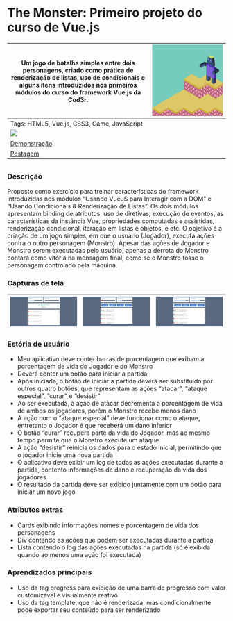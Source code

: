 # The Monster: Primeiro projeto do curso de Vue.js

| Um jogo de batalha simples entre dois personagens, criado como prática de renderização de listas, uso de condicionais e alguns itens introduzidos nos primeiros módulos do curso do framework Vue.js da Cod3r. | <img width="100%" src="https://raw.githubusercontent.com/italopolazzi/italopolazzi.github.io/master/img/monster/thumbnail.webp?token=AE7YBAEE46XT7O54DSFYUQS7FY2P2" alt=""> |
|-|-|
| Tags: HTML5, Vue.js, CSS3, Game, JavaScript                                 |
| <img src="https://img.shields.io/badge/status-conclu%C3%ADdo-green"/> |
|    [Demonstração](https://portfolio-polazzi-projects-1.web.app/) |
|    [Postagem](https://italopolazzi.github.io/the-monster-primeiro-projeto-do-curso-de-vue-js/) |


## 

### Descrição

Proposto como exercício para treinar características do framework introduzidas nos módulos “Usando VueJS para Interagir com a DOM” e “Usando Condicionais & Renderização de Listas”. Os dois módulos apresentam binding de atributos, uso de diretivas, execução de eventos, as características da instância Vue, propriedades computadas e assistidas, renderização condicional, iteração em listas e objetos, e etc. O objetivo é a criação de um jogo simples, em que o usuário (Jogador), executa ações contra o outro personagem (Monstro). Apesar das ações de Jogador e Monstro serem executadas pelo usuário, apenas a derrota do Monstro contará como vitória na mensagem final, como se o Monstro fosse o personagem controlado pela máquina.

### Capturas de tela

| <img src="https://raw.githubusercontent.com/italopolazzi/italopolazzi.github.io/master/img/monster/screenshots/monster-_1_.webp?token=AE7YBAHPXM4T26OBBELDT327FYXJC" alt=""> | <img src="https://raw.githubusercontent.com/italopolazzi/italopolazzi.github.io/master/img/monster/screenshots/monster-_2_.webp?token=AE7YBAH4RUCRWKC6566JN227FYXMW" alt=""> | <img src="https://raw.githubusercontent.com/italopolazzi/italopolazzi.github.io/master/img/monster/screenshots/monster-_3_.webp?token=AE7YBAFVVQPW4VA357JQH327FYXOE" alt=""> |
|-----------------------------------------------------------------------------------------------------------------------------------------------------------------------------------|:---------------------------------------------------------------------------------------------------------------------------------------------------------------------------------:|-----------------------------------------------------------------------------------------------------------------------------------------------------------------------------------|

### Estória de usuário

* Meu aplicativo deve conter barras de porcentagem que exibam a porcentagem de vida do Jogador e do Monstro
* Deverá conter um botão para iniciar a partida
* Após iniciada, o botão de iniciar a partida deverá ser substituído por outros quatro botões, que representam as ações “atacar”, “ataque especial”, “curar” e “desistir”
* Ao ser executada, a ação de atacar decrementa a porcentagem de vida de ambos os jogadores, porém o Monstro recebe menos dano
* A ação com o “ataque especial” deve funcionar como o ataque, entretanto o Jogador é que receberá um dano inferior
* O botão “curar” recupera parte da vida do Jogador, mas ao mesmo tempo permite que o Monstro execute um ataque
* A ação “desistir” reinicia os dados para o estado inicial, permitindo que o jogador inicie uma nova partida
* O aplicativo deve exibir um log de todas as ações executadas durante a partida, contento informações de dano e recuperação da vida dos jogadores
* O resultado da partida deve ser exibido juntamente com um botão para iniciar um novo jogo

### Atributos extras

* Cards exibindo informações nomes e porcentagem de vida dos personagens
* Div contendo as ações que podem ser executadas durante a partida
* Lista contendo o log das ações executadas na partida (só é exibida quando ao menos uma ação foi executada)


### Aprendizados principais

* Uso da tag progress para exibição de uma barra de progresso com valor customizável e visualmente reativo
* Uso da tag template, que não é renderizada, mas condicionalmente pode exportar seu conteúdo para ser renderizado
